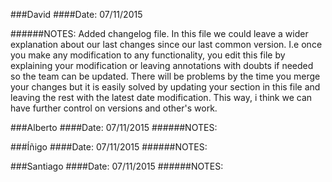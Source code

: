 ###David 
####Date: 07/11/2015

######NOTES:
Added changelog file. In this file we could leave a wider explanation about
our last changes since our last common version. I.e once you make any modification
to any functionality, you edit this file by explaining your modification or leaving
annotations with doubts if needed so the team can be updated. There will be problems
by the time you merge your changes but it is easily solved by updating your section 
in this file and leaving the rest with the latest date modification. 
This way, i think we can have further control on versions and other's work.  

###Alberto 
####Date: 07/11/2015
######NOTES:

###Íñigo 
####Date: 07/11/2015
######NOTES:

###Santiago 
####Date: 07/11/2015
######NOTES: